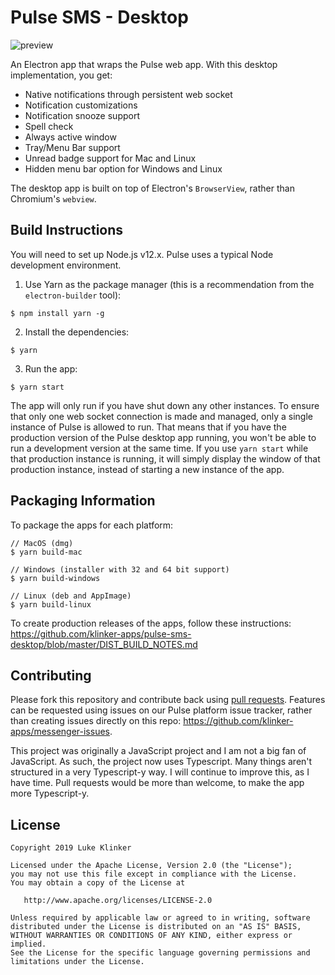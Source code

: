 # Pulse SMS - Desktop

![preview](artwork/preview.png)

An Electron app that wraps the Pulse web app. With this desktop implementation, you get:

* Native notifications through persistent web socket
* Notification customizations
* Notification snooze support
* Spell check
* Always active window
* Tray/Menu Bar support
* Unread badge support for Mac and Linux
* Hidden menu bar option for Windows and Linux

The desktop app is built on top of Electron's `BrowserView`, rather than Chromium's `webview`.

## Build Instructions

You will need to set up Node.js v12.x. Pulse uses a typical Node development environment.

1. Use Yarn as the package manager (this is a recommendation from the `electron-builder` tool):

```
$ npm install yarn -g
```

2. Install the dependencies:

```
$ yarn
```

3. Run the app:

```
$ yarn start
```

The app will only run if you have shut down any other instances. To ensure that only one web socket connection is made and managed, only a single instance of Pulse is allowed to run. That means that if you have the production version of the Pulse desktop app running, you won't be able to run a development version at the same time. If you use `yarn start` while that production instance is running, it will simply display the window of that production instance, instead of starting a new instance of the app.

## Packaging Information

To package the apps for each platform:

```
// MacOS (dmg)
$ yarn build-mac

// Windows (installer with 32 and 64 bit support)
$ yarn build-windows

// Linux (deb and AppImage)
$ yarn build-linux
```

To create production releases of the apps, follow these instructions: https://github.com/klinker-apps/pulse-sms-desktop/blob/master/DIST_BUILD_NOTES.md

## Contributing

Please fork this repository and contribute back using [pull requests](https://github.com/klinker-apps/pulse-desktop/pulls). Features can be requested using issues on our Pulse platform issue tracker, rather than creating issues directly on this repo: https://github.com/klinker-apps/messenger-issues.

This project was originally a JavaScript project and I am not a big fan of JavaScript. As such, the project now uses Typescript. Many things aren't structured in a very Typescript-y way. I will continue to improve this, as I have time. Pull requests would be more than welcome, to make the app more Typescript-y.

## License

    Copyright 2019 Luke Klinker

    Licensed under the Apache License, Version 2.0 (the "License");
    you may not use this file except in compliance with the License.
    You may obtain a copy of the License at

       http://www.apache.org/licenses/LICENSE-2.0

    Unless required by applicable law or agreed to in writing, software
    distributed under the License is distributed on an "AS IS" BASIS,
    WITHOUT WARRANTIES OR CONDITIONS OF ANY KIND, either express or implied.
    See the License for the specific language governing permissions and
    limitations under the License.

